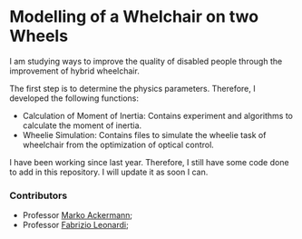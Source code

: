 # Modelling of a Whelchair on two Wheels

I am studying ways to improve the quality of disabled people through the improvement of hybrid wheelchair.

The first step is to determine the physics parameters. Therefore, I developed the following functions:

 * Calculation of Moment of Inertia: Contains experiment and algorithms to calculate the moment of inertia.
 * Wheelie Simulation: Contains files to simulate the wheelie task of wheelchair from the optimization of optical control.

I have been working since last year. Therefore, I still have some code done to add in this repository. I will update it as soon I can. 



### Contributors 

 * Professor [Marko Ackermann](http://fei.edu.br/~mackermann/);
 * Professor [Fabrizio Leonardi](http://fei.edu.br/~fabrizio/);
